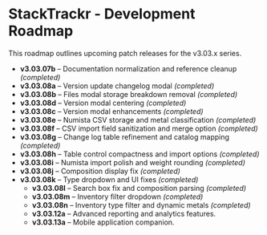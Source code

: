 # StackTrackr - Development Roadmap

This roadmap outlines upcoming patch releases for the v3.03.x series.

- **v3.03.07b** – Documentation normalization and reference cleanup *(completed)*
- **v3.03.08a** – Version update changelog modal *(completed)*
- **v3.03.08b** – Files modal storage breakdown removal *(completed)*
- **v3.03.08d** – Version modal centering *(completed)*
- **v3.03.08c** – Version modal enhancements *(completed)*
- **v3.03.08e** – Numista CSV storage and metal classification *(completed)*
- **v3.03.08f** – CSV import field sanitization and merge option *(completed)*
- **v3.03.08g** – Change log table refinement and catalog mapping *(completed)*
- **v3.03.08h** – Table control compactness and import options *(completed)*
- **v3.03.08i** – Numista import polish and weight rounding *(completed)*
- **v3.03.08j** – Composition display fix *(completed)*
- **v3.03.08k** – Type dropdown and UI fixes *(completed)*
  - **v3.03.08l** – Search box fix and composition parsing *(completed)*
  - **v3.03.08m** – Inventory filter dropdown *(completed)*
  - **v3.03.08n** – Inventory type filter and dynamic metals *(completed)*
  - **v3.03.12a** – Advanced reporting and analytics features.
  - **v3.03.13a** – Mobile application companion.

